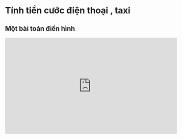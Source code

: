 # Tính tiền cước điện thoại , taxi
## Một bài toán điển hình
<iframe width="560" height="315" src="https://www.youtube.com/embed/g1Fkpgt6u_M?si=3OLZdVb3BhwRmzv-" title="YouTube video player" frameborder="0" allow="accelerometer; autoplay; clipboard-write; encrypted-media; gyroscope; picture-in-picture; web-share" referrerpolicy="strict-origin-when-cross-origin" allowfullscreen></iframe>
